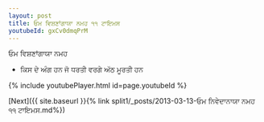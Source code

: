 ```yaml
---
layout: post
title: ਓਮ ਵਿਸ਼ਣਾਂਗਾਯਾ ਨਮਹ ੧੧ ਟਾਇਮਸ
youtubeId: gxCv0dmqPrM
---
```

 
 
 ਓਮ ਵਿਸ਼ਣਾਂਗਾਯਾ ਨਮਹ  
 
 -  ਕਿਸ ਦੇ ਅੰਗ ਹਨ ਜੋ ਧਰਤੀ ਵਰਗੇ ਅੱਠ ਮੂਰਤੀ ਹਨ 
 
  
 
  
 
 
 
 
 
 


{% include youtubePlayer.html id=page.youtubeId %}
 
[Next]({{ site.baseurl }}{% link  split1/_posts/2013-03-13-ਓਮ ਨਿਵੇਦਾਨਾਯਾ ਨਮਹ ੧੧ ਟਾਇਮਸ.md%})
 

